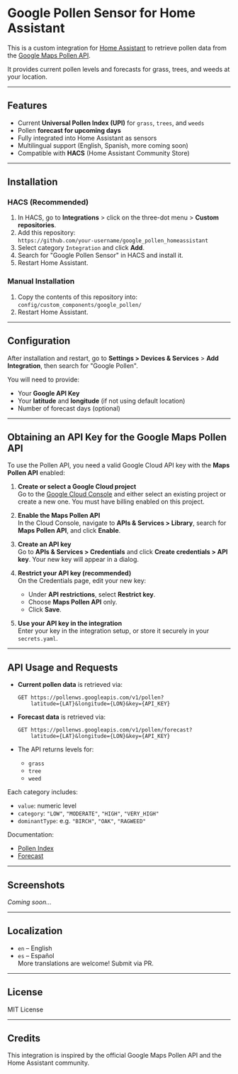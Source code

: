 # Google Pollen Sensor for Home Assistant

This is a custom integration for [Home Assistant](https://www.home-assistant.io) to retrieve pollen data from the [Google Maps Pollen API](https://developers.google.com/maps/documentation/pollen/forecast).

It provides current pollen levels and forecasts for grass, trees, and weeds at your location.

---

## Features

- Current **Universal Pollen Index (UPI)** for `grass`, `trees`, and `weeds`
- Pollen **forecast for upcoming days**
- Fully integrated into Home Assistant as sensors
- Multilingual support (English, Spanish, more coming soon)
- Compatible with **HACS** (Home Assistant Community Store)

---

## Installation

### HACS (Recommended)

1. In HACS, go to **Integrations** > click on the three-dot menu > **Custom repositories**.
2. Add this repository:  
   `https://github.com/your-username/google_pollen_homeassistant`
3. Select category `Integration` and click **Add**.
4. Search for "Google Pollen Sensor" in HACS and install it.
5. Restart Home Assistant.

### Manual Installation

1. Copy the contents of this repository into:  
   `config/custom_components/google_pollen/`
2. Restart Home Assistant.

---

## Configuration

After installation and restart, go to **Settings > Devices & Services** > **Add Integration**, then search for "Google Pollen".

You will need to provide:

- Your **Google API Key**
- Your **latitude** and **longitude** (if not using default location)
- Number of forecast days (optional)

---

## Obtaining an API Key for the Google Maps Pollen API

To use the Pollen API, you need a valid Google Cloud API key with the **Maps Pollen API** enabled:

1. **Create or select a Google Cloud project**  
   Go to the [Google Cloud Console](https://console.cloud.google.com/) and either select an existing project or create a new one. You must have billing enabled on this project.

2. **Enable the Maps Pollen API**  
   In the Cloud Console, navigate to **APIs & Services > Library**, search for **Maps Pollen API**, and click **Enable**.

3. **Create an API key**  
   Go to **APIs & Services > Credentials** and click **Create credentials > API key**. Your new key will appear in a dialog.

4. **Restrict your API key (recommended)**  
   On the Credentials page, edit your new key:  
   - Under **API restrictions**, select **Restrict key**.  
   - Choose **Maps Pollen API** only.  
   - Click **Save**.

5. **Use your API key in the integration**  
   Enter your key in the integration setup, or store it securely in your `secrets.yaml`.

---

## API Usage and Requests

- **Current pollen data** is retrieved via:

  ```
  GET https://pollenws.googleapis.com/v1/pollen?
      latitude={LAT}&longitude={LON}&key={API_KEY}
  ```

- **Forecast data** is retrieved via:

  ```
  GET https://pollenws.googleapis.com/v1/pollen/forecast?
      latitude={LAT}&longitude={LON}&key={API_KEY}
  ```

- The API returns levels for:
  - `grass`
  - `tree`
  - `weed`

Each category includes:
- `value`: numeric level
- `category`: `"LOW"`, `"MODERATE"`, `"HIGH"`, `"VERY_HIGH"`
- `dominantType`: e.g. `"BIRCH"`, `"OAK"`, `"RAGWEED"`

Documentation:
- [Pollen Index](https://developers.google.com/maps/documentation/pollen/pollen-index)
- [Forecast](https://developers.google.com/maps/documentation/pollen/forecast)

---

## Screenshots

*Coming soon...*

---

## Localization

- `en` – English  
- `es` – Español  
More translations are welcome! Submit via PR.

---

## License

MIT License

---

## Credits

This integration is inspired by the official Google Maps Pollen API and the Home Assistant community.
```
